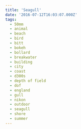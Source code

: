 ```yaml
---
title: 'Seagull'
date: '2016-07-12T16:03:07.000Z'
tags:
  - 50mm
  - animal
  - beach
  - bird
  - bitt
  - bokeh
  - bollard
  - breakwater
  - building
  - city
  - coast
  - d300s
  - depth of field
  - dof
  - england
  - gull
  - nikon
  - outdoor
  - seagull
  - shore
  - summer
---
```


